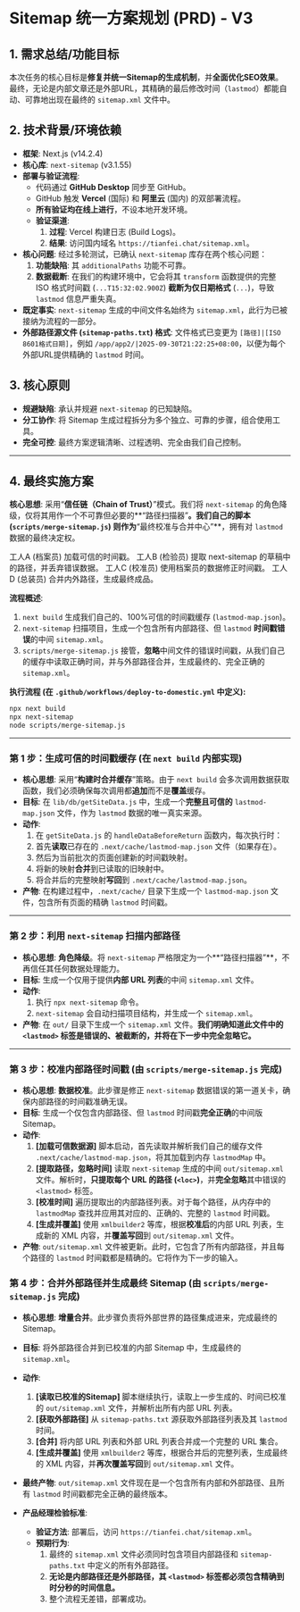 # Sitemap 统一方案规划 (PRD) - V3

## 1. 需求总结/功能目标

本次任务的核心目标是**修复并统一Sitemap的生成机制**，并**全面优化SEO效果**。最终，无论是内部文章还是外部URL，其精确的最后修改时间（`lastmod`）都能自动、可靠地出现在最终的 `sitemap.xml` 文件中。

## 2. 技术背景/环境依赖

*   **框架**: Next.js (v14.2.4)
*   **核心库**: `next-sitemap` (v3.1.55)
*   **部署与验证流程**:
    *   代码通过 **GitHub Desktop** 同步至 GitHub。
    *   GitHub 触发 **Vercel** (国际) 和 **阿里云** (国内) 的双部署流程。
    *   **所有验证均在线上进行**，不设本地开发环境。
    *   **验证渠道**:
        1.  **过程**: Vercel 构建日志 (Build Logs)。
        2.  **结果**: 访问国内域名 `https://tianfei.chat/sitemap.xml`。
*   **核心问题**: 经过多轮测试，已确认 `next-sitemap` 库存在两个核心问题：
    1.  **功能缺陷**: 其 `additionalPaths` 功能不可靠。
    2.  **数据截断**: 在我们的构建环境中，它会将其 `transform` 函数提供的完整 ISO 格式时间戳 (`...T15:32:02.900Z`) **截断为仅日期格式** (`...`)，导致 `lastmod` 信息严重失真。
*   **既定事实**: `next-sitemap` 生成的中间文件名始终为 `sitemap.xml`，此行为已被接纳为流程的一部分。
*   **外部路径源文件 (`sitemap-paths.txt`) 格式**: 文件格式已变更为 `[路径]|[ISO 8601格式日期]`，例如 `/app/app2/|2025-09-30T21:22:25+08:00`，以便为每个外部URL提供精确的 `lastmod` 时间。

## 3. 核心原则

*   **规避缺陷**: 承认并规避 `next-sitemap` 的已知缺陷。
*   **分工协作**: 将 Sitemap 生成过程拆分为多个独立、可靠的步骤，组合使用工具。
*   **完全可控**: 最终方案逻辑清晰、过程透明、完全由我们自己控制。

---

## 4. 最终实施方案

**核心思想**: 采用“**信任链（Chain of Trust）**”模式。我们将 `next-sitemap` 的角色降级，仅将其用作一个不可靠但必要的**“路径扫描器”**。我们自己的脚本 (`scripts/merge-sitemap.js`) 则作为**“最终校准与合并中心”**，拥有对 `lastmod` 数据的最终决定权。

工人A (档案员) 加载可信的时间戳。
工人B (检验员) 提取 next-sitemap 的草稿中的路径，并丢弃错误数据。
工人C (校准员) 使用档案员的数据修正时间戳。
工人D (总装员) 合并内外路径，生成最终成品。

**流程概述**:
1.  `next build` 生成我们自己的、100%可信的时间戳缓存 (`lastmod-map.json`)。
2.  `next-sitemap` 扫描项目，生成一个包含所有内部路径、但 `lastmod` **时间戳错误**的中间 `sitemap.xml`。
3.  `scripts/merge-sitemap.js` 接管，**忽略**中间文件的错误时间戳，从我们自己的缓存中读取正确时间，并与外部路径合并，生成最终的、完全正确的 `sitemap.xml`。

**执行流程 (在 `.github/workflows/deploy-to-domestic.yml` 中定义):**
```bash
npx next build
npx next-sitemap
node scripts/merge-sitemap.js
```

---

### **第 1 步：生成可信的时间戳缓存 (在 `next build` 内部实现)**

*   **核心思想**: 采用“**构建时合并缓存**”策略。由于 `next build` 会多次调用数据获取函数，我们必须确保每次调用都**追加**而不是**覆盖**缓存。
*   **目标**: 在 `lib/db/getSiteData.js` 中，生成一个**完整且可信的** `lastmod-map.json` 文件，作为 `lastmod` 数据的唯一真实来源。
*   **动作**:
    1.  在 `getSiteData.js` 的 `handleDataBeforeReturn` 函数内，每次执行时：
    2.  首先**读取**已存在的 `.next/cache/lastmod-map.json` 文件（如果存在）。
    3.  然后为当前批次的页面创建新的时间戳映射。
    4.  将新的映射**合并**到已读取的旧映射中。
    5.  将合并后的完整映射**写回**到 `.next/cache/lastmod-map.json`。
*   **产物**: 在构建过程中，`.next/cache/` 目录下生成一个 `lastmod-map.json` 文件，包含所有页面的精确 `lastmod` 时间戳。

---

### **第 2 步：利用 `next-sitemap` 扫描内部路径**

*   **核心思想**: **角色降级**。将 `next-sitemap` 严格限定为一个**“路径扫描器”**，不再信任其任何数据处理能力。
*   **目标**: 生成一个仅用于提供**内部 URL 列表**的中间 `sitemap.xml` 文件。
*   **动作**:
    1.  执行 `npx next-sitemap` 命令。
    2.  `next-sitemap` 会自动扫描项目结构，并生成一个 `sitemap.xml`。
*   **产物**: 在 `out/` 目录下生成一个 `sitemap.xml` 文件。**我们明确知道此文件中的 `<lastmod>` 标签是错误的、被截断的，并将在下一步中完全忽略它。**

---

### **第 3 步：校准内部路径时间戳 (由 `scripts/merge-sitemap.js` 完成)**

*   **核心思想**: **数据校准**。此步骤是修正 `next-sitemap` 数据错误的第一道关卡，确保内部路径的时间戳准确无误。
*   **目标**: 生成一个仅包含内部路径、但 `lastmod` 时间戳**完全正确**的中间版 Sitemap。
*   **动作**:
    1.  **[加载可信数据源]** 脚本启动，首先读取并解析我们自己的缓存文件 `.next/cache/lastmod-map.json`，将其加载到内存 `lastmodMap` 中。
    2.  **[提取路径，忽略时间]** 读取 `next-sitemap` 生成的中间 `out/sitemap.xml` 文件。解析时，**只提取每个 URL 的路径 (`<loc>`)**，并**完全忽略**其中错误的 `<lastmod>` 标签。
    3.  **[校准时间]** 遍历提取出的内部路径列表。对于每个路径，从内存中的 `lastmodMap` 查找并应用其对应的、正确的、完整的 `lastmod` 时间戳。
    4.  **[生成并覆盖]** 使用 `xmlbuilder2` 等库，根据**校准后**的内部 URL 列表，生成新的 XML 内容，并**覆盖写回**到 `out/sitemap.xml` 文件。
*   **产物**: `out/sitemap.xml` 文件被更新。此时，它包含了所有内部路径，并且每个路径的 `lastmod` 时间戳都是精确的。它将作为下一步的输入。

### **第 4 步：合并外部路径并生成最终 Sitemap (由 `scripts/merge-sitemap.js` 完成)**

*   **核心思想**: **增量合并**。此步骤负责将外部世界的路径集成进来，完成最终的 Sitemap。
*   **目标**: 将外部路径合并到已校准的内部 Sitemap 中，生成最终的 `sitemap.xml`。
*   **动作**:
    1.  **[读取已校准的Sitemap]** 脚本继续执行，读取上一步生成的、时间已校准的 `out/sitemap.xml` 文件，并解析出所有内部 URL 列表。
    2.  **[获取外部路径]** 从 `sitemap-paths.txt` 源获取外部路径列表及其 `lastmod` 时间。
    3.  **[合并]** 将内部 URL 列表和外部 URL 列表合并成一个完整的 URL 集合。
    4.  **[生成并覆盖]** 使用 `xmlbuilder2` 等库，根据合并后的完整列表，生成最终的 XML 内容，并**再次覆盖写回**到 `out/sitemap.xml` 文件。
*   **最终产物**: `out/sitemap.xml` 文件现在是一个包含所有内部和外部路径、且所有 `lastmod` 时间戳都完全正确的最终版本。

*   **产品经理检验标准**:
    *   **验证方法**: 部署后，访问 `https://tianfei.chat/sitemap.xml`。
    *   **预期行为**:
        1.  最终的 `sitemap.xml` 文件必须同时包含项目内部路径和 `sitemap-paths.txt` 中定义的所有外部路径。
        2.  **无论是内部路径还是外部路径，其 `<lastmod>` 标签都必须包含精确到时分秒的时间信息。**
        3.  整个流程无差错，部署成功。